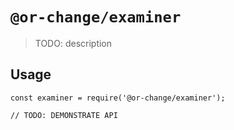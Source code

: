 # `@or-change/examiner`

> TODO: description

## Usage

```
const examiner = require('@or-change/examiner');

// TODO: DEMONSTRATE API
```

